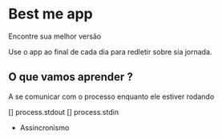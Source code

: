 # Best me app

Encontre sua melhor versão

Use o app ao final de cada dia para redletir sobre sia jornada.

## O que vamos aprender ?

A se comunicar com o processo enquanto ele estiver rodando

[] process.stdout
[] process.stdin

* Assincronismo